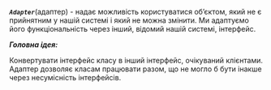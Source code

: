 _**`Adapter`**_(адаптер) - надає можливість користуватися об’єктом, який не є
прийнятним у нашій системі і який не можна змінити. Ми адаптуємо його
функціональність через інший, відомий нашій системі, інтерфейс.

_**_Головна ідея:_**_

Конвертувати інтерфейс класу в інший інтерфейс, очікуваний клієнтами. Адаптер
дозволяє класам працювати разом, що не могло б бути інакше через несумісність інтерфейсів.